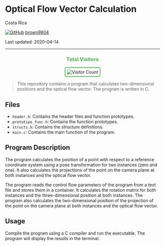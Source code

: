 # Optical Flow Vector Calculation

Costa Rica 

[![GitHub](https://img.shields.io/badge/--181717?logo=github&logoColor=ffffff)](https://github.com/)
[brown9804](https://github.com/brown9804)

Last updated: 2020-04-14

------------------------------------------

<div align="center">
  <h3 style="color: #4CAF50;">Total Visitors</h3>
  <img src="https://profile-counter.glitch.me/brown9804/count.svg" alt="Visitor Count" style="border: 2px solid #4CAF50; border-radius: 5px; padding: 5px;"/>
</div>

> This repository contains a program that calculates two-dimensional positions and the optical flow vector. The program is written in C.

## Files

- `header.h`: Contains the header files and function prototypes.
- `prototipo_func.h`: Contains the function prototypes.
- `structs.h`: Contains the structure definitions.
- `main.c`: Contains the main function of the program.

## Program Description

The program calculates the position of a point with respect to a reference coordinate system using a pose transformation for two instances (zero and one). It also calculates the projections of the point on the camera plane at both instances and the optical flow vector.

The program reads the control flow parameters of the program from a text file and stores them in a container. It calculates the rotation matrix for both instances and the three-dimensional position at both instances. The program also calculates the two-dimensional position of the projection of the point on the camera plane at both instances and the optical flow vector.

## Usage

Compile the program using a C compiler and run the executable. The program will display the results in the terminal.
